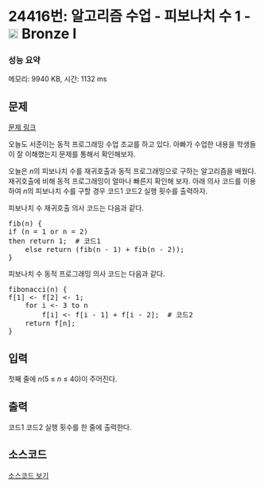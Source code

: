 # 24416번: 알고리즘 수업 - 피보나치 수 1 - <img src="https://static.solved.ac/tier_small/5.svg" style="height:20px" /> Bronze I

<!-- performance -->
### 성능 요약
메모리: 9940 KB, 시간: 1132 ms
<!-- end -->

## 문제

[문제 링크](https://boj.kr/24416)

<p>오늘도 서준이는 동적 프로그래밍&nbsp;수업 조교를 하고 있다.&nbsp;아빠가 수업한&nbsp;내용을 학생들이 잘 이해했는지 문제를 통해서 확인해보자.</p>

<p>오늘은 <em>n</em>의 피보나치 수를 재귀호출과 동적 프로그래밍으로 구하는 알고리즘을 배웠다. 재귀호출에 비해 동적 프로그래밍이 얼마나 빠른지 확인해 보자. 아래 의사 코드를 이용하여&nbsp;<em>n</em>의 피보나치 수를 구할 경우 코드1&nbsp;코드2 실행&nbsp;횟수를 출력하자.</p>

<p>피보나치 수 재귀호출 의사 코드는&nbsp;다음과 같다.</p>

<pre>fib(n) {
if (n = 1 or n = 2)
then return 1;  # 코드1
&nbsp;   else return (fib(n - 1) + fib(n - 2));
}</pre>

<p>피보나치 수 동적 프로그래밍 의사 코드는&nbsp;다음과 같다.</p>

<pre>fibonacci(n) {
f[1] &lt;- f[2] &lt;- 1;
&nbsp;   for i &lt;- 3 to n
&nbsp;       f[i] &lt;- f[i - 1] + f[i - 2];  # 코드2
&nbsp;   return f[n];
}</pre>

## 입력

<p>첫째 줄에 <i>n</i>(5&nbsp;≤&nbsp;<em>n</em>&nbsp;≤ 40)이&nbsp;주어진다.</p>

## 출력

<p>코드1 코드2 실행 횟수를 한 줄에&nbsp;출력한다.</p>

## 소스코드

[소스코드 보기](알고리즘%20수업%20-%20피보나치%20수%201.js)
